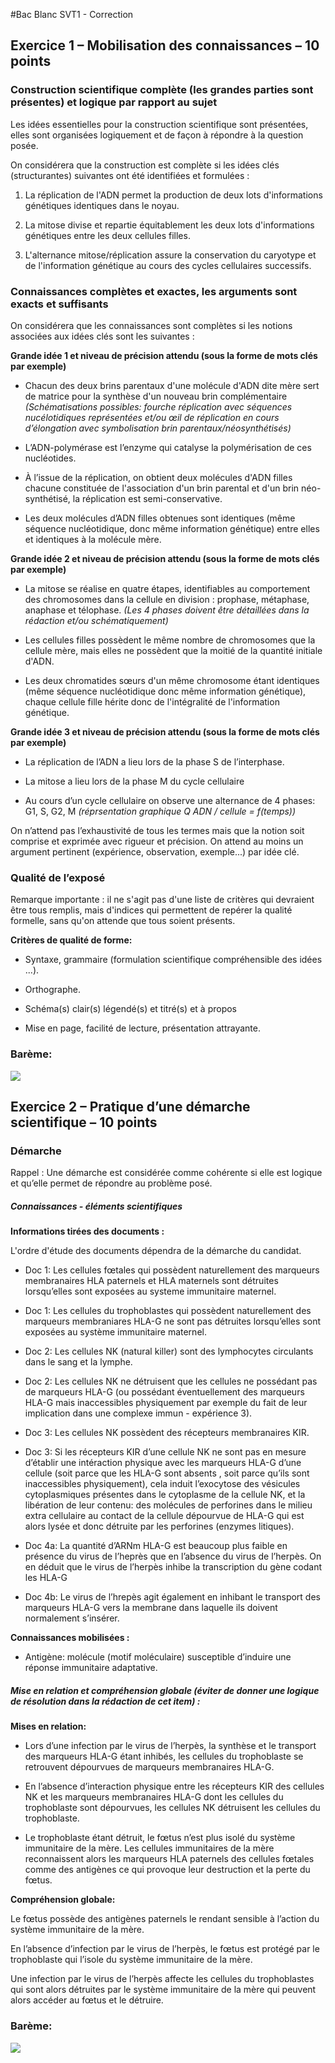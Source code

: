 #Bac Blanc SVT1 - Correction


## Exercice 1 – Mobilisation des connaissances – 10 points

### Construction scientifique complète (les grandes parties sont présentes) et logique par rapport au sujet

Les idées essentielles pour la construction scientifique sont présentées, elles sont organisées logiquement et de façon à répondre à la question posée.

On considérera que la construction est complète si les idées clés (structurantes) suivantes ont été identifiées et formulées :

1. La réplication de l'ADN permet la production de deux lots d'informations génétiques identiques dans le noyau. 

2. La mitose divise et repartie équitablement les deux lots d'informations génétiques entre les deux cellules filles. 

3. L'alternance mitose/réplication assure la conservation du caryotype et de l'information génétique au cours des cycles cellulaires successifs. 

### Connaissances complètes et exactes, les arguments sont exacts et suffisants

On considérera que les connaissances sont complètes si les notions associées aux idées clés sont les suivantes :

**Grande idée 1 et niveau de précision attendu (sous la forme de mots clés par exemple)**

- Chacun des deux brins parentaux d'une molécule d'ADN dite mère sert de matrice pour la synthèse d'un nouveau brin complémentaire *(Schématisations possibles: fourche réplication avec séquences nucélotidiques représentées et/ou œil de réplication en cours d’élongation avec symbolisation brin parentaux/néosynthétisés)*

- L’ADN-polymérase est l’enzyme qui catalyse la polymérisation de ces nucléotides.

-  À l’issue de la réplication, on obtient deux molécules d'ADN filles chacune constituée de l'association d'un brin parental et d'un brin néo-synthétisé, la réplication est semi-conservative. 

- Les deux molécules d’ADN filles obtenues sont identiques (même séquence nucléotidique, donc même information génétique) entre elles et identiques à la molécule mère. 

**Grande idée 2   et niveau de précision attendu (sous la forme de mots clés par exemple)**

- La mitose se réalise en quatre étapes, identifiables au comportement des chromosomes dans la cellule en division : prophase, métaphase, anaphase et télophase. *(Les 4 phases doivent être détaillées dans la rédaction et/ou schématiquement)*

- Les cellules filles possèdent le même nombre de chromosomes que la cellule mère, mais elles ne possèdent que la moitié de la quantité initiale d'ADN. 

- Les deux chromatides sœurs d'un même chromosome étant identiques (même séquence nucléotidique donc même information génétique), chaque cellule fille hérite donc de l'intégralité de l'information génétique.         

**Grande idée 3 et niveau de précision attendu (sous la forme de mots clés par exemple)**

- La réplication de l’ADN a lieu lors de la phase S de l’interphase.

- La mitose a lieu lors de la phase M du cycle cellulaire

- Au cours d’un cycle cellulaire on observe une alternance de 4 phases: G1, S, G2, M *(réprsentation graphique Q ADN  / cellule = f(temps))*

On n’attend pas l’exhaustivité de tous les termes mais que la notion soit comprise et exprimée avec rigueur et précision. On attend au moins un argument pertinent (expérience, observation, exemple...) par idée clé.



### Qualité de l’exposé

Remarque importante : il ne s'agit pas d'une liste de critères qui devraient être tous remplis, mais d'indices qui permettent de repérer la qualité formelle, sans qu'on attende que tous soient présents.

**Critères de qualité de forme:**

- Syntaxe, grammaire (formulation scientifique compréhensible des idées ...). 

- Orthographe.
	
-  Schéma(s) clair(s) légendé(s) et titré(s) et à propos
	
-  Mise en page, facilité de lecture, présentation attrayante.


### Barème:

<img src="https://oversas.org/ipfs/QmThvkmKfNPyXJsKsWwnjB75C1VW7QgkTUxNPkNqReGzFD">










## Exercice 2 – Pratique d’une démarche scientifique – 10 points


### Démarche

Rappel : Une démarche est considérée comme cohérente si elle est logique et qu’elle permet de répondre au problème posé.

##### Connaissances - éléments scientifiques

**Informations tirées des documents :**

L'ordre d'étude des documents dépendra de la démarche du candidat.

- Doc 1: Les cellules fœtales qui possèdent naturellement des marqueurs membranaires HLA paternels et HLA maternels sont détruites lorsqu’elles sont exposées au systeme immunitaire maternel. 

- Doc 1: Les cellules du trophoblastes qui possèdent naturellement des marqueurs membraniares HLA-G ne sont pas détruites lorsqu’elles sont exposées au système immunitaire maternel.

- Doc 2: Les cellules NK (natural killer) sont des lymphocytes circulants dans le sang et la lymphe. 

- Doc 2: Les cellules NK ne détruisent que les cellules ne possédant pas de marqueurs HLA-G (ou possédant éventuellement des marqueurs HLA-G mais inaccessibles physiquement par exemple du fait de leur implication dans une complexe immun - expérience 3).

- Doc 3: Les cellules NK possèdent des récepteurs membranaires KIR. 

- Doc 3: Si les récepteurs KIR d’une cellule NK ne sont pas en mesure d’établir une intéraction physique avec les marqueurs HLA-G d’une cellule (soit parce que les HLA-G sont absents , soit parce qu’ils sont inaccessibles physiquement), cela induit l’exocytose des vésicules cytoplasmiques présentes dans le cytoplasme de la cellule NK, et la libération de leur contenu: des molécules de perforines dans le milieu extra cellulaire au contact de la cellule dépourvue de HLA-G qui est alors lysée et donc détruite par les perforines (enzymes litiques).

- Doc 4a: La quantité d’ARNm HLA-G est beaucoup plus faible en présence du virus de l’heprès que en l’absence du virus de l’herpès. On en déduit que le virus de l’herpès inhibe la transcription du gène codant les HLA-G

- Doc 4b: Le virus de l’hrepès agit également en inhibant le transport des marqueurs HLA-G vers la membrane dans laquelle ils doivent normalement s’insérer.
   
**Connaissances mobilisées :**

- Antigène: molécule (motif moléculaire) susceptible d’induire une réponse immunitaire adaptative.

##### Mise en relation et compréhension globale (éviter de donner une logique de résolution dans la rédaction de cet item) :

**Mises en relation:**

- Lors d’une infection par le virus de l’herpès, la synthèse et le transport des marqueurs HLA-G étant inhibés, les cellules du trophoblaste se retrouvent dépourvues de marqueurs membranaires HLA-G. 

- En l’absence d’interaction physique entre les récepteurs KIR des cellules NK et les marqueurs membranaires HLA-G dont les cellules du trophoblaste sont dépourvues, les cellules NK détruisent les cellules du trophoblaste. 

- Le trophoblaste étant détruit, le fœtus n’est plus isolé du système immunitaire de la mère. Les cellules immunitaires de la mère reconnaissent alors les marqueurs HLA paternels des cellules fœtales comme des antigènes ce qui provoque leur destruction et la perte du fœtus. 



**Compréhension globale:**

Le fœtus possède des antigènes paternels le rendant sensible à l’action du système immunitaire de la mère.

En l’absence d’infection par le virus de l’herpès, le fœtus est protégé par le trophoblaste qui l’isole du système immunitaire de la mère.

Une infection par le virus de l’herpès affecte les cellules du trophoblastes qui sont alors détruites par le système immunitaire de la mère qui peuvent alors accéder au fœtus et le détruire.


### Barème:

<img src="https://oversas.org/ipfs/QmTPydSpCBKB8ayPSsGgNBJJYThAifhDR6FnwSZy9HL8fP">






